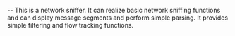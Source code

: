 -- This is a network sniffer. 
It can realize basic network sniffing functions and can display message segments and perform simple parsing. 
It provides simple filtering and flow tracking functions.
